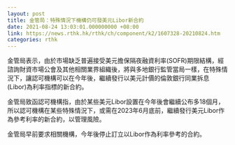 ```yaml
---
layout: post
title: 金管局：特殊情況下機構仍可發美元Libor新合約
date: 2021-08-24 13:03:01.000000000 +08:00
link: https://news.rthk.hk/rthk/ch/component/k2/1607328-20210824.htm
categories: rthk
---
```


金管局表示，由於市場缺乏普遍接受美元擔保隔夜融資利率(SOFR)期限結構，經諮詢財資市場公會及其他相關業界組織後，將與多地銀行監管當局一樣，在特殊情況下，讓認可機構可以在今年後，繼續發行以美元計價的倫敦銀行同業拆息(Libor)為利率指標的新合約。

金管局致函認可機構指，由於某些美元Libor設置在今年後會繼續公布多18個月，所以認可機構在某些特殊情況下，或需在2023年6月底前，繼續發行美元Libor作為參考利率的新合約，以管理風險。

金管局早前要求相關機構，今年後停止訂立以Libor作為利率參考的合約。
